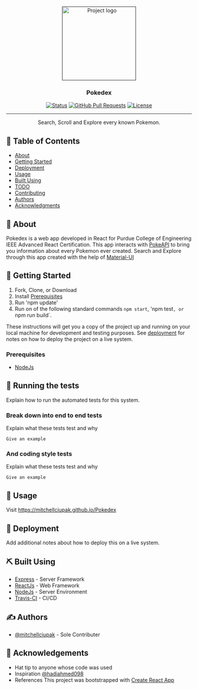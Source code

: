 <p align="center">
  <a href="" rel="noopener">
 <img width=200px height=200px src="https://github.com/mitchellciupak/Pokedex/blob/main/public/favicon.ico" alt="Project logo"></a>
</p>

<h3 align="center">Pokedex</h3>

<div align="center">

  [![Status](https://img.shields.io/badge/status-active-success.svg)]() 
  [![GitHub Pull Requests](https://img.shields.io/github/issues-pr/kylelobo/The-Documentation-Compendium.svg)](https://github.com/mitchellciupak/Pokedex/pulls)
  [![License](https://img.shields.io/badge/license-MIT-blue.svg)](/LICENSE)

</div>

---

<p align="center"> Search, Scroll and Explore every known Pokemon.
    <br> 
</p>

## 📝 Table of Contents
- [About](#about)
- [Getting Started](#getting_started)
- [Deployment](#deployment)
- [Usage](#usage)
- [Built Using](#built_using)
- [TODO](../TODO.md)
- [Contributing](../CONTRIBUTING.md)
- [Authors](#authors)
- [Acknowledgments](#acknowledgement)

## 🧐 About <a name = "about"></a>
Pokedex is a web app developed in React for Purdue College of Engineering IEEE Advanced React Certification. This app interacts with [PokeAPI](https://pokeapi.co/docs/v2) to bring you information about every Pokemon ever created. Search and Explore through this app created with the help of [Material-UI](https://material-ui.com/)

## 🏁 Getting Started <a name = "getting_started"></a>
1. Fork, Clone, or Download
2. Install [Prerequisites](#prereqs)
3. Run 'npm update'
4. Run on of the following standard commands `npm start`, 'npm test`, or `npm run build`.

These instructions will get you a copy of the project up and running on your local machine for development and testing purposes. See [deployment](#deployment) for notes on how to deploy the project on a live system.

### Prerequisites <a name = ""></a>
- [NodeJs](https://nodejs.org/en/)

## 🔧 Running the tests <a name = "tests"></a>
Explain how to run the automated tests for this system.

### Break down into end to end tests
Explain what these tests test and why

```
Give an example
```

### And coding style tests
Explain what these tests test and why

```
Give an example
```

## 🎈 Usage <a name="usage"></a>
Visit https://mitchellciupak.github.io/Pokedex 

## 🚀 Deployment <a name = "deployment"></a>
Add additional notes about how to deploy this on a live system.

## ⛏️ Built Using <a name = "built_using"></a>
- [Express](https://expressjs.com/) - Server Framework
- [ReactJs](https://reactjs.org/) - Web Framework
- [NodeJs](https://nodejs.org/en/) - Server Environment
- [Travis-CI](https://travis-ci.com/) - CI/CD

## ✍️ Authors <a name = "authors"></a>
- [@mitchellciupak](https://github.com/mitchellciupak) - Sole Contributer 

## 🎉 Acknowledgements <a name = "acknowledgement"></a>
- Hat tip to anyone whose code was used
- Inspiration
 [@hadiahmed098](https://github.com/hadiahmed098)
- References
This project was bootstrapped with [Create React App](https://github.com/facebook/create-react-app)

